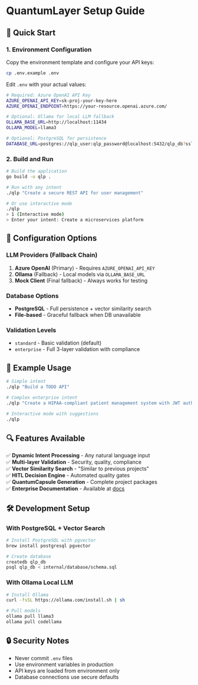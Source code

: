 # QuantumLayer Setup Guide

## 🚀 Quick Start

### 1. Environment Configuration

Copy the environment template and configure your API keys:

```bash
cp .env.example .env
```

Edit `.env` with your actual values:

```bash
# Required: Azure OpenAI API Key
AZURE_OPENAI_API_KEY=sk-proj-your-key-here
AZURE_OPENAI_ENDPOINT=https://your-resource.openai.azure.com/

# Optional: Ollama for local LLM fallback
OLLAMA_BASE_URL=http://localhost:11434
OLLAMA_MODEL=llama3

# Optional: PostgreSQL for persistence
DATABASE_URL=postgres://qlp_user:qlp_password@localhost:5432/qlp_db?sslmode=disable
```

### 2. Build and Run

```bash
# Build the application
go build -o qlp .

# Run with any intent
./qlp "Create a secure REST API for user management"

# Or use interactive mode
./qlp
> 1 (Interactive mode)
> Enter your intent: Create a microservices platform
```

## 🔧 Configuration Options

### LLM Providers (Fallback Chain)

1. **Azure OpenAI** (Primary) - Requires `AZURE_OPENAI_API_KEY`
2. **Ollama** (Fallback) - Local models via `OLLAMA_BASE_URL`
3. **Mock Client** (Final fallback) - Always works for testing

### Database Options

- **PostgreSQL** - Full persistence + vector similarity search
- **File-based** - Graceful fallback when DB unavailable

### Validation Levels

- `standard` - Basic validation (default)
- `enterprise` - Full 3-layer validation with compliance

## 🎯 Example Usage

```bash
# Simple intent
./qlp "Build a TODO API"

# Complex enterprise intent
./qlp "Create a HIPAA-compliant patient management system with JWT auth"

# Interactive mode with suggestions
./qlp
```

## 🔍 Features Available

✅ **Dynamic Intent Processing** - Any natural language input  
✅ **Multi-layer Validation** - Security, quality, compliance  
✅ **Vector Similarity Search** - "Similar to previous projects"  
✅ **HITL Decision Engine** - Automated quality gates  
✅ **QuantumCapsule Generation** - Complete project packages  
✅ **Enterprise Documentation** - Available at [docs](https://qlp-hq.github.io/QLP/)  

## 🛠️ Development Setup

### With PostgreSQL + Vector Search

```bash
# Install PostgreSQL with pgvector
brew install postgresql pgvector

# Create database
createdb qlp_db
psql qlp_db < internal/database/schema.sql
```

### With Ollama Local LLM

```bash
# Install Ollama
curl -fsSL https://ollama.com/install.sh | sh

# Pull models
ollama pull llama3
ollama pull codellama
```

## 🔒 Security Notes

- Never commit `.env` files
- Use environment variables in production
- API keys are loaded from environment only
- Database connections use secure defaults